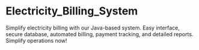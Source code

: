 # Electricity_Billing_System
Simplify electricity billing with our Java-based system. Easy interface, secure database, automated billing, payment tracking, and detailed reports. Simplify operations now!
